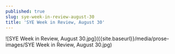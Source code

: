 ```yaml
---
published: true
slug: sye-week-in-review-august-30
title: 'SYE Week in Review, August 30'
---
```

![SYE Week in Review, August 30.jpg]({{site.baseurl}}/media/prose-images/SYE Week in Review, August 30.jpg)

